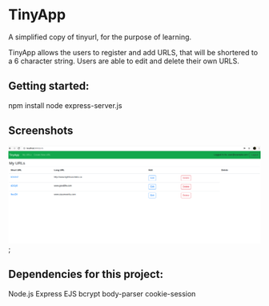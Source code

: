 # TinyApp

A simplified copy of tinyurl, for the purpose of learning. 

TinyApp allows the users to register and add URLS, that will be shortered to a 6 character string.
Users are able to edit and delete their own URLS. 

## Getting started:
npm install
node express-server.js

## Screenshots

!["List of URLS entered by user"](/tinyAppScreenshot.png);

## Dependencies for this project:
Node.js
Express
EJS
bcrypt
body-parser
cookie-session